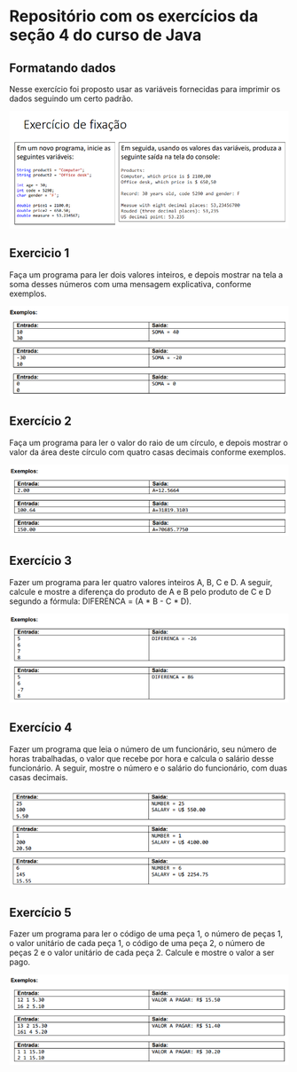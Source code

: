 # Repositório com os exercícios da seção 4 do curso de Java

## Formatando dados

Nesse exercício foi proposto usar as variáveis fornecidas para imprimir os dados seguindo um certo padrão.

![img](/parte4/exercicio0.png)

## Exercicio 1

Faça um programa para ler dois valores inteiros, e depois mostrar na tela a soma desses números com uma mensagem explicativa, conforme exemplos.

![img](/parte4/exercicio1.png)

## Exercício 2

Faça um programa para ler o valor do raio de um círculo, e depois mostrar o valor da área deste círculo com quatro casas decimais conforme exemplos.

![img](/parte4/exercicio2.png)

## Exercício 3

Fazer um programa para ler quatro valores inteiros A, B, C e D. A seguir, calcule e mostre a diferença do produto de A e B pelo produto de C e D segundo a fórmula: DIFERENCA = (A * B - C * D).

![img](/parte4/exercicio3.png)

## Exercício 4

Fazer um programa que leia o número de um funcionário, seu número de horas trabalhadas, o valor que recebe por hora e calcula o salário desse funcionário. A seguir, mostre o número e o salário do funcionário, com duas casas decimais.

![img](/parte4/exercicio4.png)

## Exercício 5

Fazer um programa para ler o código de uma peça 1, o número de peças 1, o valor unitário de cada peça 1, o código de uma peça 2, o número de peças 2 e o valor unitário de cada peça 2. Calcule e mostre o valor a ser pago.

![img](/parte4/exercicio5.png)